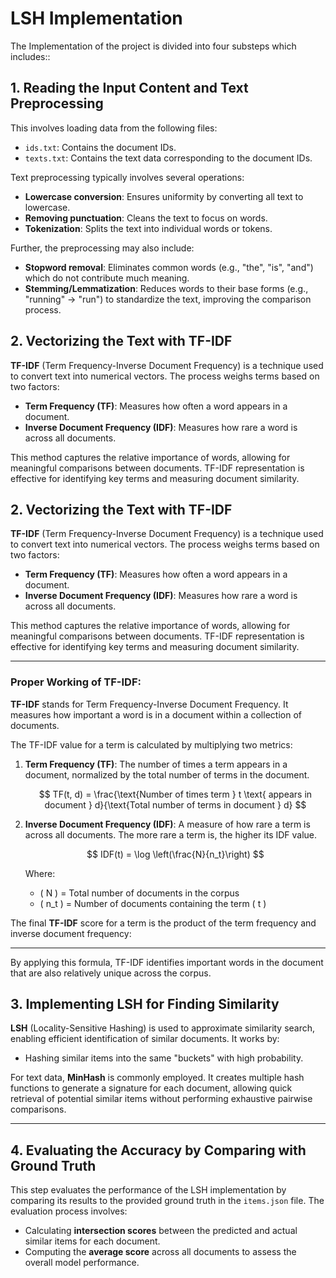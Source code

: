 # LSH Implementation 

The Implementation of the project is divided into four substeps which includes::

## 1. **Reading the Input Content and Text Preprocessing**

This involves loading data from the following files:
- `ids.txt`: Contains the document IDs.
- `texts.txt`: Contains the text data corresponding to the document IDs.

Text preprocessing typically involves several operations:
- **Lowercase conversion**: Ensures uniformity by converting all text to lowercase.
- **Removing punctuation**: Cleans the text to focus on words.
- **Tokenization**: Splits the text into individual words or tokens.

Further, the preprocessing may also include:
- **Stopword removal**: Eliminates common words (e.g., "the", "is", "and") which do not contribute much meaning.
- **Stemming/Lemmatization**: Reduces words to their base forms (e.g., "running" → "run") to standardize the text, improving the comparison process.

## 2. **Vectorizing the Text with TF-IDF**

**TF-IDF** (Term Frequency-Inverse Document Frequency) is a technique used to convert text into numerical vectors. The process weighs terms based on two factors:

- **Term Frequency (TF)**: Measures how often a word appears in a document.
- **Inverse Document Frequency (IDF)**: Measures how rare a word is across all documents.

This method captures the relative importance of words, allowing for meaningful comparisons between documents. TF-IDF representation is effective for identifying key terms and measuring document similarity.

## 2. **Vectorizing the Text with TF-IDF**

**TF-IDF** (Term Frequency-Inverse Document Frequency) is a technique used to convert text into numerical vectors. The process weighs terms based on two factors:

- **Term Frequency (TF)**: Measures how often a word appears in a document.
- **Inverse Document Frequency (IDF)**: Measures how rare a word is across all documents.

This method captures the relative importance of words, allowing for meaningful comparisons between documents. TF-IDF representation is effective for identifying key terms and measuring document similarity.

---

### Proper Working of TF-IDF:

**TF-IDF** stands for Term Frequency-Inverse Document Frequency. It measures how important a word is in a document within a collection of documents.

The TF-IDF value for a term is calculated by multiplying two metrics:

1. **Term Frequency (TF)**: The number of times a term appears in a document, normalized by the total number of terms in the document.

   $$
   TF(t, d) = \frac{\text{Number of times term } t \text{ appears in document } d}{\text{Total number of terms in document } d}
   $$

2. **Inverse Document Frequency (IDF)**: A measure of how rare a term is across all documents. The more rare a term is, the higher its IDF value.

   $$
   IDF(t) = \log \left(\frac{N}{n_t}\right)
   $$

   Where:
   - \( N \) = Total number of documents in the corpus
   - \( n_t \) = Number of documents containing the term \( t \)

The final **TF-IDF** score for a term is the product of the term frequency and inverse document frequency:

---

By applying this formula, TF-IDF identifies important words in the document that are also relatively unique across the corpus.


## 3. **Implementing LSH for Finding Similarity**

**LSH** (Locality-Sensitive Hashing) is used to approximate similarity search, enabling efficient identification of similar documents. It works by:
- Hashing similar items into the same "buckets" with high probability.

For text data, **MinHash** is commonly employed. It creates multiple hash functions to generate a signature for each document, allowing quick retrieval of potential similar items without performing exhaustive pairwise comparisons.

---

## 4. **Evaluating the Accuracy by Comparing with Ground Truth**

This step evaluates the performance of the LSH implementation by comparing its results to the provided ground truth in the `items.json` file. The evaluation process involves:
- Calculating **intersection scores** between the predicted and actual similar items for each document.
- Computing the **average score** across all documents to assess the overall model performance.


